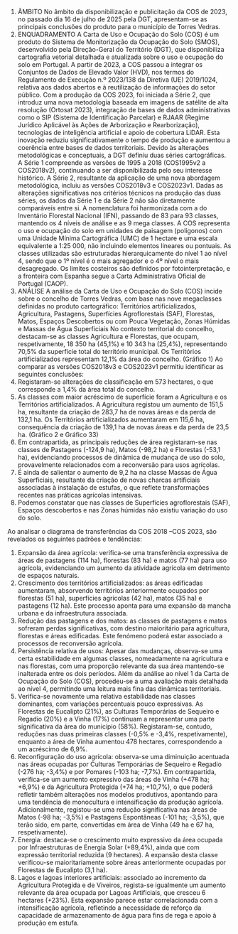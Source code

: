 1.	ÂMBITO
No âmbito da disponibilização e publicitação da COS de 2023, no passado dia 16 de julho de 2025 pela DGT, apresentam-se as principais conclusões do produto para o município de Torres Vedras.
2.	ENQUADRAMENTO
A Carta de Uso e Ocupação do Solo (COS) é um produto do Sistema de Monitorização da Ocupação do Solo (SMOS), desenvolvido pela Direção-Geral do Território (DGT), que disponibiliza cartografia vetorial detalhada e atualizada sobre o uso e ocupação do solo em Portugal. A partir de 2023, a COS passou a integrar os Conjuntos de Dados de Elevado Valor (HVD), nos termos do Regulamento de Execução n.º 2023/138 da Diretiva (UE) 2019/1024, relativa aos dados abertos e à reutilização de informações do setor público.
Com a produção da COS 2023, foi iniciada a Série 2, que introduz uma nova metodologia baseada em imagens de satélite de alta resolução (Ortosat 2023), integração de bases de dados administrativas como o SIP (Sistema de Identificação Parcelar) e RJAAR (Regime Jurídico Aplicável às Ações de Arborização e Rearborização), tecnologias de inteligência artificial e apoio de cobertura LiDAR. Esta inovação reduziu significativamente o tempo de produção e aumentou a coerência entre bases de dados territoriais.
Devido às alterações metodológicas e conceptuais, a DGT definiu duas séries cartográficas. A Série 1 compreende as versões de 1995 a 2018 (COS1995v2 a COS2018v2), continuando a ser disponibilizada pelo seu interesse histórico. A Série 2, resultante da aplicação de uma nova abordagem metodológica, incluiu as versões COS2018v3 e COS2023v1. Dadas as alterações significativas nos critérios técnicos na produção das duas séries, os dados da Série 1 e da 
Série 2 não são diretamente comparáveis entre si.
A nomenclatura foi harmonizada com a do Inventário Florestal Nacional (IFN), passando de 83 para 93 classes, mantendo os 4 níveis de análise e as 9 mega classes.
A COS representa o uso e ocupação do solo em unidades de paisagem (polígonos) com uma Unidade Mínima Cartográfica (UMC) de 1 hectare e uma escala equivalente a 1:25 000, não incluindo elementos lineares ou pontuais. As classes utilizadas são estruturadas hierarquicamente do nível 1 ao nível 4, sendo que o 1º nível é o mais agregador e o 4º nível o mais desagregado. Os limites costeiros são definidos por fotointerpretação, e a fronteira com Espanha segue a Carta Administrativa Oficial de Portugal (CAOP).
3.	ANÁLISE
A análise da Carta de Uso e Ocupação do Solo (COS) incide sobre o concelho de Torres Vedras, com base nas nove megaclasses definidas no produto cartográfico: Territórios artificializados, Agricultura, Pastagens, Superfícies Agroflorestais (SAF), Florestas, Matos, Espaços Descobertos ou com Pouca Vegetação, Zonas Húmidas e Massas de Água Superficiais
No contexto territorial do concelho, destacam-se as classes Agricultura e Florestas, que ocupam, respetivamente, 18 350 ha (45,1%) e 10 343 ha (25,4%), representando 70,5% da superfície total do território municipal. Os Territórios artificializados representam 12,1% da área do concelho. (Gráfico 1)
Ao comparar as versões COS2018v3 e COS2023v1 permitiu identificar as seguintes conclusões:
1.	Registaram-se alterações de classificação em 573 hectares, o que corresponde a 1,4% da área total do concelho. 
2.	As classes com maior acréscimo de superfície foram a Agricultura e os Territórios artificializados. A Agricultura registou um aumento de 151,5 ha, resultante da criação de 283,7 ha de novas áreas e da perda de 132,1 ha. Os Territórios artificializados aumentaram em 115,6 ha, consequência da criação de 139,1 ha de novas áreas e da perda de 23,5 ha. (Gráfico 2 e Gráfico 33)
3.	Em contrapartida, as principais reduções de área registaram-se nas classes de Pastagens (-124,9 ha), Matos (-98,2 ha) e Florestas (-53,1 ha), evidenciando processos de dinâmica de mudança de uso do solo, provavelmente relacionados com a reconversão para usos agrícolas.
4.	É ainda de salientar o aumento de 9,2 ha na classe Massas de Água Superficiais, resultante da criação de novas charcas artificiais associadas à instalação de estufas, o que reflete transformações recentes nas práticas agrícolas intensivas.
5.	Podemos constatar que nas classes de Superfícies agroflorestais (SAF), Espaços descobertos e nas Zonas húmidas não existiu variação do uso do solo.
 
Ao analisar o diagrama de transferências da COS 2018 –COS 2023, são revelados os seguintes padrões e tendências: 
1.	Expansão da área agrícola: verifica-se uma transferência expressiva de áreas de pastagens (114 ha), florestas (83 ha) e matos (77 ha) para uso agrícola, evidenciando um aumento da atividade agrícola em detrimento de espaços naturais.
2.	Crescimento dos territórios artificializados: as áreas edificadas aumentaram, absorvendo territórios anteriormente ocupados por florestas (51 ha), superfícies agrícolas 
(42 ha), matos (35 ha) e pastagens (12 ha). Este processo aponta para uma expansão da mancha urbana e da infraestrutura associada.
3.	Redução das pastagens e dos matos: as classes de pastagens e matos sofreram perdas significativas, com destino maioritário para agricultura, florestas e áreas edificadas. Este fenómeno poderá estar associado a processos de reconversão agrícola.
4.	Persistência relativa de usos: Apesar das mudanças, observa-se uma certa estabilidade em algumas classes, nomeadamente na agricultura e nas florestas, com uma proporção relevante da sua área mantendo-se inalterada entre os dois períodos.
Além da análise ao nível 1 da Carta de Ocupação do Solo (COS), procedeu-se a uma avaliação mais detalhada ao nível 4, permitindo uma leitura mais fina das dinâmicas territoriais.
1.	Verifica-se novamente uma relativa estabilidade nas classes dominantes, com variações percentuais pouco expressivas. As Florestas de Eucalipto (21%), as Culturas Temporárias de Sequeiro e Regadio (20%) e a Vinha (17%) continuam a representar uma parte significativa da área do município (58%). Registaram-se, contudo, reduções nas duas primeiras classes (-0,5% e -3,4%, respetivamente), enquanto a área de Vinha aumentou 478 hectares, correspondendo a um acréscimo de 6,9%.
2.	Reconfiguração do uso agrícola: observa-se uma diminuição acentuada nas áreas ocupadas por Culturas Temporárias de Sequeiro e Regadio (-276 ha; -3,4%) e por Pomares (-103 ha; -7,7%). Em contrapartida, verifica-se um aumento expressivo das áreas de Vinha (+478 ha; +6,9%) e da Agricultura Protegida (+74 ha; +10,7%), o que poderá refletir também alterações nos modelos produtivos, apontando para uma tendência de monocultura e intensificação da produção agrícola. 
Adicionalmente, registou-se uma redução significativa nas áreas de Matos (-98 ha; -3,5%) e Pastagens Espontâneas (-101 ha; -3,5%), que terão sido, em parte, convertidas em área de Vinha (49 ha e 67 ha, respetivamente).
3.	Energia: destaca-se o crescimento muito expressivo da área ocupada por Infraestruturas de Energia Solar (+89,4%), ainda que com expressão territorial reduzida (9 hectares). A expansão desta classe verificou-se maioritariamente sobre áreas anteriormente ocupadas por Florestas de Eucalipto (3,1 ha). 
4.	Lagos e lagoas interiores artificiais: associado ao incremento da Agricultura Protegida e de Viveiros, regista-se igualmente um aumento relevante da área ocupada por Lagoas Artificiais, que cresceu 6 hectares (+23%). Esta expansão parece estar correlacionada com a intensificação agrícola, refletindo a necessidade de reforço da capacidade de armazenamento de água para fins de rega e apoio à produção em estufa.  
 
